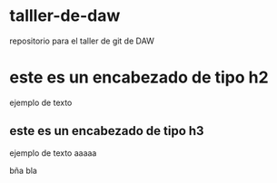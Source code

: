 # talller-de-daw
repositorio para el taller de git de DAW 
# este es un encabezado de tipo h2
ejemplo de texto
## este es un encabezado de tipo h3
ejemplo de texto
aaaaa

bña bla